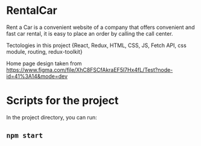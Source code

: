 # RentalCar
Rent a Car is a convenient website of a company that offers convenient and fast car rental, it is easy to place an order by calling the call center.

Tectologies in this project {React, Redux, HTML, CSS, JS, Fetch API, css module, routing, redux-toolkit}

Home page design taken from  https://www.figma.com/file/XhC8FSCfAkraEF5l7Hx4fL/Test?node-id=41%3A14&mode=dev

# Scripts for the project

In the project directory, you can run:

## `npm start`

